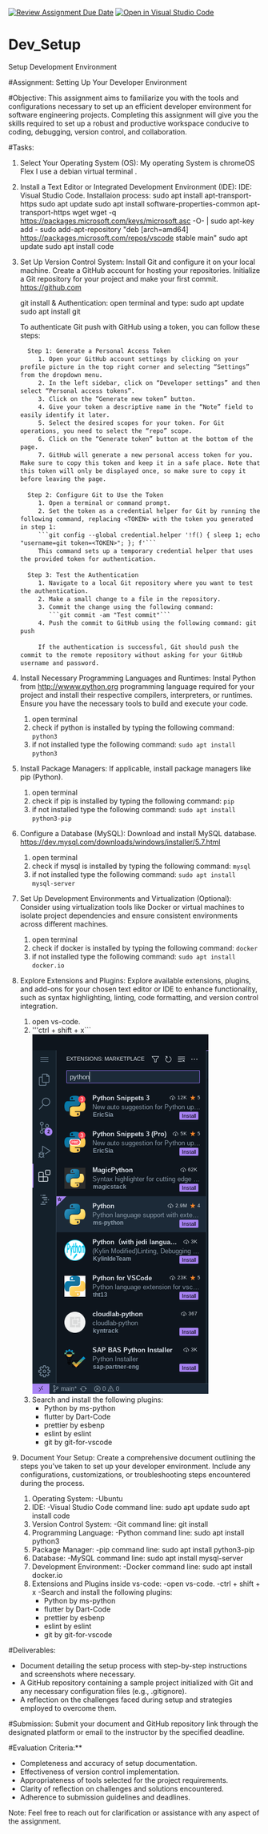 [![Review Assignment Due Date](https://classroom.github.com/assets/deadline-readme-button-24ddc0f5d75046c5622901739e7c5dd533143b0c8e959d652212380cedb1ea36.svg)](https://classroom.github.com/a/vbnbTt5m)
[![Open in Visual Studio Code](https://classroom.github.com/assets/open-in-vscode-718a45dd9cf7e7f842a935f5ebbe5719a5e09af4491e668f4dbf3b35d5cca122.svg)](https://classroom.github.com/online_ide?assignment_repo_id=15251851&assignment_repo_type=AssignmentRepo)
# Dev_Setup
Setup Development Environment

#Assignment: Setting Up Your Developer Environment

#Objective:
This assignment aims to familiarize you with the tools and configurations necessary to set up an efficient developer environment for software engineering projects. Completing this assignment will give you the skills required to set up a robust and productive workspace conducive to coding, debugging, version control, and collaboration.

#Tasks:

1. Select Your Operating System (OS):
   My operating System is chromeOS Flex I use a debian virtual terminal .

2. Install a Text Editor or Integrated Development Environment (IDE):
   IDE: Visual Studio Code.
   Installaion process:
                        sudo apt install apt-transport-https
                        sudo apt update
                        sudo apt install software-properties-common apt-transport-https wget
                        wget -q https://packages.microsoft.com/keys/microsoft.asc -O- | sudo apt-key add -
                        sudo add-apt-repository "deb [arch=amd64] https://packages.microsoft.com/repos/vscode stable main"
                        sudo apt update
                        sudo apt install code

3. Set Up Version Control System:
   Install Git and configure it on your local machine. Create a GitHub account for hosting your repositories. Initialize a Git repository for your project and make your first commit. https://github.com
   
   git install & Authentication:
      open terminal and type:
         sudo apt update
         sudo apt install git

      To authenticate Git push with GitHub using a token, you can follow these steps:

         Step 1: Generate a Personal Access Token
            1. Open your GitHub account settings by clicking on your profile picture in the top right corner and selecting “Settings” from the dropdown menu.
            2. In the left sidebar, click on “Developer settings” and then select “Personal access tokens”.
            3. Click on the “Generate new token” button.
            4. Give your token a descriptive name in the “Note” field to easily identify it later.
            5. Select the desired scopes for your token. For Git operations, you need to select the “repo” scope.
            6. Click on the “Generate token” button at the bottom of the page.
            7. GitHub will generate a new personal access token for you. Make sure to copy this token and keep it in a safe place. Note that this token will only be displayed once, so make sure to copy it before leaving the page.

         Step 2: Configure Git to Use the Token
            1. Open a terminal or command prompt.
            2. Set the token as a credential helper for Git by running the following command, replacing <TOKEN> with the token you generated in step 1:
            ```git config --global credential.helper '!f() { sleep 1; echo "username=git token=<TOKEN>"; }; f'```
            This command sets up a temporary credential helper that uses the provided token for authentication.

         Step 3: Test the Authentication
            1. Navigate to a local Git repository where you want to test the authentication.
            2. Make a small change to a file in the repository.
            3. Commit the change using the following command: 
               ```git commit -am "Test commit"```
            4. Push the commit to GitHub using the following command: git push
            
            If the authentication is successful, Git should push the commit to the remote repository without asking for your GitHub username and password.

4. Install Necessary Programming Languages and Runtimes:
  Instal Python from http://wwww.python.org programming language required for your project and install their respective compilers, interpreters, or runtimes. Ensure you have the necessary tools to build and execute your code.
   1. open terminal
   2. check if python is installed by typing the following command:
      ```python3```
   3. if not installed type the following command:
      ```sudo apt install python3```

5. Install Package Managers:
   If applicable, install package managers like pip (Python).

   1. open terminal
   2. check if pip is installed by typing the following command:
      ```pip```
   3. if not installed type the following command:
      ```sudo apt install python3-pip```

6. Configure a Database (MySQL):
   Download and install MySQL database. https://dev.mysql.com/downloads/windows/installer/5.7.html

   1. open terminal
   2. check if mysql is installed by typing the following command:
      ```mysql```
   3. if not installed type the following command:
      ```sudo apt install mysql-server```

7. Set Up Development Environments and Virtualization (Optional):
   Consider using virtualization tools like Docker or virtual machines to isolate project dependencies and ensure consistent environments across different machines.

   1. open terminal
   2. check if docker is installed by typing the following command:
      ```docker```
   3. if not installed type the following command:
      ```sudo apt install docker.io```

8. Explore Extensions and Plugins:
   Explore available extensions, plugins, and add-ons for your chosen text editor or IDE to enhance functionality, such as syntax highlighting, linting, code formatting, and version control integration.

   1. open vs-code.
   2. '''ctrl + shift + x``` 
   ![Image of a cat](plugins.png)
   3. Search and install the following plugins:
      - Python by ms-python
      - flutter by Dart-Code
      - prettier by esbenp
      - eslint by eslint
      - git by git-for-vscode

9. Document Your Setup:
    Create a comprehensive document outlining the steps you've taken to set up your developer environment. Include any configurations, customizations, or troubleshooting steps encountered during the process. 

   1. Operating System:
      -Ubuntu
   2. IDE: 
      -Visual Studio Code
      command line:
         sudo apt update
         sudo apt install code
   3. Version Control System:
      -Git
      command line:
         git install
   4. Programming Language:
      -Python
      command line:
         sudo apt install python3
   5. Package Manager:
      -pip
      command line:
         sudo apt install python3-pip
   6. Database:
      -MySQL
      command line:
         sudo apt install mysql-server
   7. Development Environment:
      -Docker
      command line:
         sudo apt install docker.io
   8. Extensions and Plugins inside vs-code:
      -open vs-code.
      -ctrl + shift + x
      -Search and install the following plugins:
         - Python by ms-python
         - flutter by Dart-Code
         - prettier by esbenp
         - eslint by eslint
         - git by git-for-vscode

#Deliverables:
- Document detailing the setup process with step-by-step instructions and screenshots where necessary.
- A GitHub repository containing a sample project initialized with Git and any necessary configuration files (e.g., .gitignore).
- A reflection on the challenges faced during setup and strategies employed to overcome them.

#Submission:
Submit your document and GitHub repository link through the designated platform or email to the instructor by the specified deadline.

#Evaluation Criteria:**
- Completeness and accuracy of setup documentation.
- Effectiveness of version control implementation.
- Appropriateness of tools selected for the project requirements.
- Clarity of reflection on challenges and solutions encountered.
- Adherence to submission guidelines and deadlines.

Note: Feel free to reach out for clarification or assistance with any aspect of the assignment.
